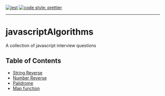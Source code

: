 [![jest](https://jestjs.io/img/jest-badge.svg)](https://github.com/facebook/jest)
[![code style: prettier](https://img.shields.io/badge/code_style-prettier-ff69b4.svg?style=flat-square)](https://github.com/prettier/prettier)

------------------------------------------------------------------------
# javascriptAlgorithms
A collection of javascript interview questions


## Table of Contents

- [String Reverse](https://github.com/xargr/javascriptAlgorithms/blob/master/stringReverse.js)
- [Number Reverse](https://github.com/xargr/javascriptAlgorithms/blob/master/numberReverse.js)
- [Palidrome](https://github.com/xargr/javascriptAlgorithms/blob/master/palidrome.js)
- [Map function](https://github.com/xargr/javascriptAlgorithms/blob/master/map.js)


